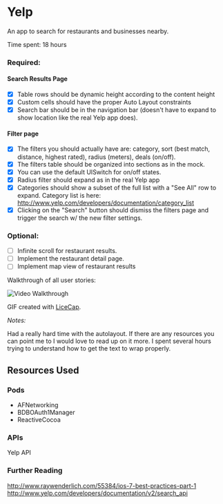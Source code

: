 Yelp
=========

An app to search for restaurants and businesses nearby.

Time spent: 18 hours

### Required:
#### Search Results Page
* [x] Table rows should be dynamic height according to the content height
* [x] Custom cells should have the proper Auto Layout constraints
* [x] Search bar should be in the navigation bar (doesn't have to expand to show location like the real Yelp app does).

#### Filter page

* [x] The filters you should actually have are: category, sort (best match, distance, highest rated), radius (meters), deals (on/off).
* [x] The filters table should be organized into sections as in the mock.
* [x] You can use the default UISwitch for on/off states.
* [x] Radius filter should expand as in the real Yelp app
* [x] Categories should show a subset of the full list with a "See All" row to expand. Category list is here: http://www.yelp.com/developers/documentation/category_list
* [x] Clicking on the "Search" button should dismiss the filters page and trigger the search w/ the new filter settings.

### Optional:
* [ ] Infinite scroll for restaurant results.
* [ ] Implement the restaurant detail page.
* [ ] Implement map view of restaurant results

Walkthrough of all user stories:

![Video Walkthrough]()

GIF created with [LiceCap](http://www.cockos.com/licecap/).

*Notes:*

Had a really hard time with the autolayout. If there are any resources you can point me to I would love to read up on it more. I spent several hours trying to understand how to get the text to wrap properly.


## Resources Used

### Pods

* AFNetworking
* BDBOAuth1Manager
* ReactiveCocoa

### APIs

Yelp API

### Further Reading

http://www.raywenderlich.com/55384/ios-7-best-practices-part-1
http://www.yelp.com/developers/documentation/v2/search_api

